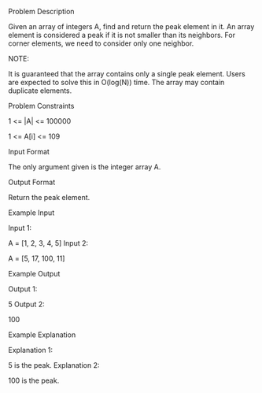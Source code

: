 Problem Description

Given an array of integers A, find and return the peak element in it.
An array element is considered a peak if it is not smaller than its neighbors. For corner elements, we need to consider only one neighbor.

NOTE:

It is guaranteed that the array contains only a single peak element.
Users are expected to solve this in O(log(N)) time. The array may contain duplicate elements.

Problem Constraints

1 <= |A| <= 100000

1 <= A[i] <= 109

Input Format

The only argument given is the integer array A.

Output Format

Return the peak element.

Example Input

Input 1:

A = [1, 2, 3, 4, 5]
Input 2:

A = [5, 17, 100, 11]

Example Output

Output 1:

5
Output 2:

100

Example Explanation

Explanation 1:

5 is the peak.
Explanation 2:

100 is the peak.
